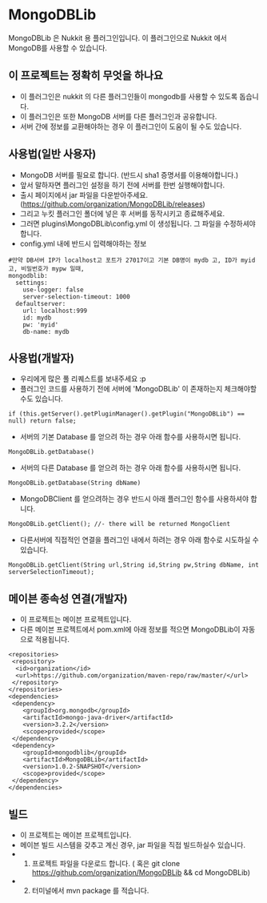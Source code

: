 # MongoDBLib
MongoDBLib 은 Nukkit 용 플러그인입니다.
이 플러그인으로 Nukkit 에서 MongoDB를 사용할 수 있습니다.

## 이 프로젝트는 정확히 무엇을 하나요
- 이 플러그인은 nukkit 의 다른 플러그인들이 mongodb를 사용할 수 있도록 돕습니다.
- 이 플러그인은 또한 MongoDB 서버를 다른 플러그인과 공유합니다.
- 서버 간에 정보를 교환해야하는 경우 이 플러그인이 도움이 될 수도 있습니다.

## 사용법(일반 사용자)
- MongoDB 서버를 필요로 합니다. (반드시 sha1 증명서를 이용해야합니다.)
- 앞서 말하자면 플러그인 설정을 하기 전에 서버를 한번 실행해야합니다.
- 출시 페이지에서 jar 파일을 다운받아주세요. (https://github.com/organization/MongoDBLib/releases)
- 그리고 누킷 플러그인 폴더에 넣은 후 서버를 동작시키고 종료해주세요.
- 그러면 plugins\MongoDBLib\config.yml 이 생성됩니다. 그 파일을 수정하셔야 합니다.
- config.yml 내에 반드시 입력해야하는 정보
```
#만약 DB서버 IP가 localhost고 포트가 27017이고 기본 DB명이 mydb 고, ID가 myid 고, 비밀번호가 mypw 일때,
mongodblib:
  settings:
    use-logger: false
    server-selection-timeout: 1000
  defaultserver:
    url: localhost:999
    id: mydb
    pw: 'myid'
    db-name: mydb
```

## 사용법(개발자)
- 우리에게 많은 풀 리퀘스트를 보내주세요 :p
- 플러그인 코드를 사용하기 전에 서버에 'MongoDBLib' 이 존재하는지 체크해야할 수도 있습니다.
```
if (this.getServer().getPluginManager().getPlugin("MongoDBLib") == null) return false;
```
- 서버의 기본 Database 를 얻으려 하는 경우 아래 함수를 사용하시면 됩니다.
```
MongoDBLib.getDatabase()
```
- 서버의 다른 Database 를 얻으려 하는 경우 아래 함수를 사용하시면 됩니다.
```
MongoDBLib.getDatabase(String dbName)
```
- MongoDBClient 를 얻으려하는 경우 반드시 아래 플러그인 함수를 사용하셔야 합니다.
```
MongoDBLib.getClient(); //- there will be returned MongoClient
```
- 다른서버에 직접적인 연결을 플러그인 내에서 하려는 경우 아래 함수로 시도하실 수 있습니다.
```
MongoDBLib.getClient(String url,String id,String pw,String dbName, int serverSelectionTimeout);
```

## 메이븐 종속성 연결(개발자)
- 이 프로젝트는 메이븐 프로젝트입니다.
- 다른 메이븐 프로젝트에서 pom.xml에 아래 정보를 적으면 MongoDBLib이 자동으로 적용됩니다.
```
<repositories>
 <repository>
  <id>organization</id>
  <url>https://github.com/organization/maven-repo/raw/master/</url>
 </repository>
</repositories>
<dependencies>
 <dependency>
	<groupId>org.mongodb</groupId>
	<artifactId>mongo-java-driver</artifactId>
	<version>3.2.2</version>
	<scope>provided</scope>
 </dependency>
 <dependency>
	<groupId>mongodblib</groupId>
	<artifactId>MongoDBLib</artifactId>
	<version>1.0.2-SNAPSHOT</version>
	<scope>provided</scope>
 </dependency>
</dependencies>
```

## 빌드
- 이 프로젝트는 메이븐 프로젝트입니다.
- 메이븐 빌드 시스템을 갖추고 계신 경우, jar 파일을 직접 빌드하실수 있습니다.
- 1. 프로젝트 파일을 다운로드 합니다. ( 혹은 git clone https://github.com/organization/MongoDBLib && cd MongoDBLib)
- 2. 터미널에서 mvn package 를 적습니다.
